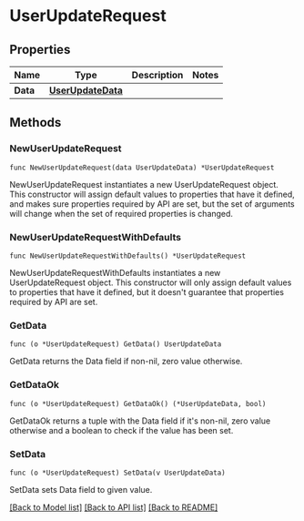 # UserUpdateRequest

## Properties

| Name     | Type                                    | Description | Notes |
| -------- | --------------------------------------- | ----------- | ----- |
| **Data** | [**UserUpdateData**](UserUpdateData.md) |             |

## Methods

### NewUserUpdateRequest

`func NewUserUpdateRequest(data UserUpdateData) *UserUpdateRequest`

NewUserUpdateRequest instantiates a new UserUpdateRequest object.
This constructor will assign default values to properties that have it defined,
and makes sure properties required by API are set, but the set of arguments
will change when the set of required properties is changed.

### NewUserUpdateRequestWithDefaults

`func NewUserUpdateRequestWithDefaults() *UserUpdateRequest`

NewUserUpdateRequestWithDefaults instantiates a new UserUpdateRequest object.
This constructor will only assign default values to properties that have it defined,
but it doesn't guarantee that properties required by API are set.

### GetData

`func (o *UserUpdateRequest) GetData() UserUpdateData`

GetData returns the Data field if non-nil, zero value otherwise.

### GetDataOk

`func (o *UserUpdateRequest) GetDataOk() (*UserUpdateData, bool)`

GetDataOk returns a tuple with the Data field if it's non-nil, zero value otherwise
and a boolean to check if the value has been set.

### SetData

`func (o *UserUpdateRequest) SetData(v UserUpdateData)`

SetData sets Data field to given value.

[[Back to Model list]](../README.md#documentation-for-models) [[Back to API list]](../README.md#documentation-for-api-endpoints) [[Back to README]](../README.md)
